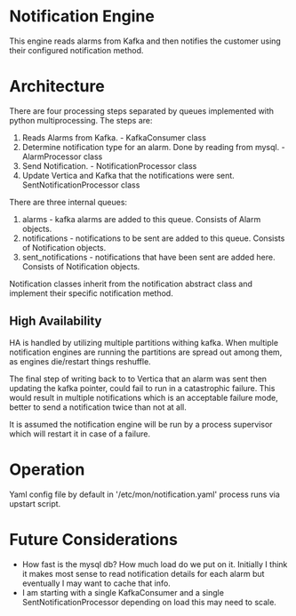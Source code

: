# Notification Engine

This engine reads alarms from Kafka and then notifies the customer using their configured notification method.

# Architecture
There are four processing steps separated by queues implemented with python multiprocessing. The steps are:

1. Reads Alarms from Kafka. - KafkaConsumer class
2. Determine notification type for an alarm. Done by reading from mysql. - AlarmProcessor class
3. Send Notification. - NotificationProcessor class
4. Update Vertica and Kafka that the notifications were sent. SentNotificationProcessor class

There are three internal queues:

1. alarms - kafka alarms are added to this queue. Consists of Alarm objects.
2. notifications - notifications to be sent are added to this queue. Consists of Notification objects.
3. sent_notifications - notifications that have been sent are added here. Consists of Notification objects.

Notification classes inherit from the notification abstract class and implement their specific notification method.

## High Availability
HA is handled by utilizing multiple partitions withing kafka. When multiple notification engines are running the partitions
are spread out among them, as engines die/restart things reshuffle.

The final step of writing back to to Vertica that an alarm was sent then updating the kafka pointer, could fail to run in a catastrophic failure.
This would result in multiple notifications which is an acceptable failure mode, better to send a notification twice than not at all.

It is assumed the notification engine will be run by a process supervisor which will restart it in case of a failure.

# Operation
Yaml config file by default in '/etc/mon/notification.yaml' process runs via upstart script.

# Future Considerations
- How fast is the mysql db? How much load do we put on it. Initially I think it makes most sense to read notification
  details for each alarm but eventually I may want to cache that info.
- I am starting with a single KafkaConsumer and a single SentNotificationProcessor depending on load this may need
  to scale.
